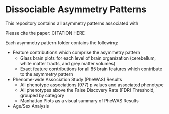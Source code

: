 # Dissociable Asymmetry Patterns

This repository contains all asymmetry patterns associated with 

Please cite the paper:
CITATION HERE

Each asymmetry pattern folder contains the following:
- Feature contributions which comprise the asymmetry pattern 
    - Glass brain plots for each level of brain organization (cerebellum, white matter tracts, and grey matter volumes) 
    - Exact feature contributions for all 85 brain features which contribute to the asymmetry pattern
- Phenome-wide Association Study (PheWAS) Results
    - All phenotype associations (977) p values and associated phenotype 
    - All phenotypes above the False Discovery Rate (FDR) Threshold, grouped by category
    - Manhattan Plots as a visual summary of PheWAS Results
- Age/Sex Analysis